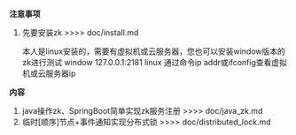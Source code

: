 **注意事项**
1. 先要安装zk >>>> doc/install.md

    本人是linux安装的，需要有虚拟机或云服务器，您也可以安装window版本的zk进行测试 
    window 127.0.0.1:2181
    linux 通过命令ip addr或ifconfig查看虚拟机或云服务器ip


**内容**
1. java操作zk、SpringBoot简单实现zk服务注册  >>>> doc/java_zk.md
2. 临时[顺序]节点+事件通知实现分布式锁  >>>> doc/distributed_lock.md


